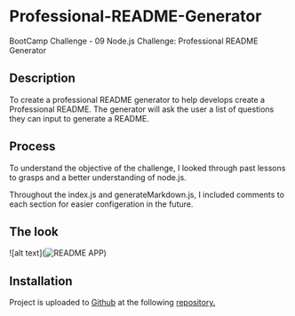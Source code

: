 # Professional-README-Generator

BootCamp Challenge - 09 Node.js Challenge: Professional README Generator

## Description 

To create a professional README generator to help develops create a Professional README. The generator will ask the user a list of questions they can input to generate a README. 

## Process 

To understand the objective of the challenge, I looked through past lessons to grasps and a better understanding of node.js. 

Throughout the index.js and generateMarkdown.js, I included comments to each section for easier configeration in the future.

## The look

![alt text](![README APP](https://user-images.githubusercontent.com/68467158/174986599-412d60bb-c5ff-4342-8254-0c1c503c72ee.gif))

## Installation

Project is uploaded to [Github](https://github.com/) at the following [repository.](https://github.com/mysteriousdj/Professional-README-Generator)
